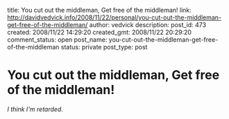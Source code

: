 title: You cut out the middleman, Get free of the middleman!
link: http://davidvedvick.info/2008/11/22/personal/you-cut-out-the-middleman-get-free-of-the-middleman/
author: vedvick
description: 
post_id: 473
created: 2008/11/22 14:29:20
created_gmt: 2008/11/22 20:29:20
comment_status: open
post_name: you-cut-out-the-middleman-get-free-of-the-middleman
status: private
post_type: post

# You cut out the middleman, Get free of the middleman!

_I think I'm retarded._